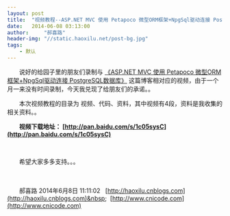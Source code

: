 ```yaml
---
layout: post
title:  "视频教程--ASP.NET MVC 使用 Petapoco 微型ORM框架+NpgSql驱动连接 PostgreSQL数据库"
date:   2014-06-08 03:13:00
author:     "郝喜路"
header-img: "//static.haoxilu.net/post-bg.jpg"
tags:
    - 默认
---
```

　　说好的给园子里的朋友们录制与 [《ASP.NET MVC 使用 Petapoco 微型ORM框架+NpgSql驱动连接 PostgreSQL数据库》](http://www.cnblogs.com/haoxilu/p/3730374.html)&nbsp;这篇博客相对应的视频，由于一个月一来没有时间录制，今天我兑现了给朋友们的承诺。。

　　本次视频教程的目录为 视频、代码、资料，其中视频有4段，资料是我收集的相关资料。。

　　**视频下载地址： [http://pan.baidu.com/s/1c05sysC](http://pan.baidu.com/s/1c05sysC)**

&nbsp;

　　希望大家多多支持。。。

　　

　　郝喜路 2014年6月8日 11:11:02&nbsp;&nbsp; [http://haoxilu.cnblogs.com](http://haoxilu.cnblogs.com)&nbsp;&nbsp; [http://www.cnicode.com](http://www.cnicode.com)

